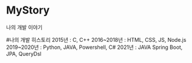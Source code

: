 # MyStory
나의 개발 이야기

#나의 개발 히스토리
2015년 : C, C++
2016~2018년 : HTML, CSS, JS, Node.js
2019~2020년 : Python, JAVA, Powershell, C#
2021년 : JAVA Spring Boot, JPA, QueryDsl
